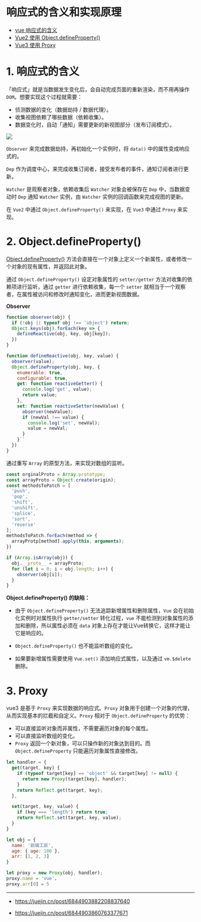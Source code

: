 # 响应式的含义和实现原理

- [vue 响应式的含义](#1-响应式的含义)
- [Vue2 使用 Object.defineProperty()](#2-Object.defineProperty)
- [Vue3 使用 Proxy](#3-Proxy)


# 1. 响应式的含义
「响应式」就是当数据发生变化后，会自动完成页面的重新渲染，而不用再操作 `DOM`。想要实现这个过程就需要：
- 侦测数据的变化（数据劫持 / 数据代理）。
- 收集视图依赖了哪些数据（依赖收集）。
- 数据变化时，自动「通知」需要更新的新视图部分（发布订阅模式）。



![](https://p1-jj.byteimg.com/tos-cn-i-t2oaga2asx/gold-user-assets/2019/6/4/16b22c8fe2629e68~tplv-t2oaga2asx-zoom-in-crop-mark:1304:0:0:0.awebp)



`Observer` 来完成数据劫持，再初始化一个实例时，将 `data()` 中的属性变成响应式的。	

`Dep` 作为调度中心，来完成收集订阅者，接受发布者的事件，通知订阅者进行更新。

`Watcher` 是观察者对象，依赖收集后 `Watcher` 对象会被保存在 `Dep` 中，当数据变动时 `Dep` 通知 `Watcher` 实例，由 `Watcher` 实例的回调函数来完成视图的更新。

在 `Vue2` 中通过 `Object.defineProperty()` 来实现，在 `Vue3` 中通过 `Proxy` 来实现。


# 2. Object.defineProperty()
[Object.defineProperty()](https://developer.mozilla.org/zh-CN/docs/Web/JavaScript/Reference/Global_Objects/Object/defineProperty) 方法会直接在一个对象上定义一个新属性，或者修改一个对象的现有属性，并返回此对象。

通过 `Object.defineProperty()` 设定对象属性的 `setter/getter` 方法对收集的依赖项进行监听，通过 `getter` 进行依赖收集，每一个 `setter` 就相当于一个观察者，在属性被访问和修改时通知变化，进而更新视图数据。

**Observer**

```js
function observer(obj) {
  if (!obj || typeof obj !== 'object') return;
  Object.keys(obj).forEach(key => {
    defineReactive(obj, key, obj[key]);
  })
}
```

```js
function defineReactive(obj, key, value) {
  observer(value);
  Object.defineProperty(obj, key, {
    enumerable: true,
    configurable: true,
    get: function reactiveGetter() {
      console.log('get', value);
      return value;
    },
    set: function reactiveSetter(newValue) {
      observer(newValue);
      if (newVal !== value) {
        console.log('set', newVal);
       	value = newVal;
      }
    }``
  })
}
```
通过重写 `Array` 的原型方法，来实现对数组的监听。
```js
const orginalProto = Array.prototype;
const arrayProto = Object.create(origin);
const methodsToPatch = [
  'push',
  'pop',
  'shift',
  'unshift',
  'splice',
  'sort',
  'reverse'
];
methodsToPatch.forEach(method => {
  arrayProtp[method].apply(this, arguments);
})
```

```js
if (Array.isArray(obj)) {
  obj.__proto__ = arrayProto;
  for (let i = 0; i < obj.length; i++) {
    observer(obj[i]);
  }
} 
```

**Object.defineProperty() 的缺陷：**

- 由于 `Object.defineProperty()` 无法追踪新增属性和删除属性，`Vue` 会在初始化实例时对属性执行 `getter/setter` 转化过程，`vue` 不能检测到对象属性的添加和删除，所以属性必须在 `data` 对象上存在才能让Vue转换它，这样才能让它是响应的。

- `Object.defineProperty()` 也不能监听数组的变化。

- 如果要新增属性需要使用 `Vue.set()` 添加响应式属性，以及通过 `vm.$delete` 删除。


# 3. Proxy
vue3 是基于 `Proxy` 来实现数据的响应式。`Proxy` 对象用于创建一个对象的代理，从而实现基本的拦截和自定义。`Proxy` 相对于 `Object.defineProperty` 的优势：

- 可以直接监听对象而非属性，不需要遍历对象的每个属性。
- 可以直接监听数组的变化。
- `Proxy` 返回一个新对象，可以只操作新的对象达到目的。而 `Object.defineProperty` 只能遍历对象属性直接修改。

```js
let handler = {
  get(target, key) {
    if (typeof target[key] == 'object' && target[key] != null) {
      return new Proxy(target[key], handler);
    }
    return Reflect.get(target, key);
  },

  set(target, key, value) {
    if (key === 'length') return true;
    return Reflect.set(target, key, value);
  }
}

let obj = {
  name: '前端工匠',
  age: { age: 100 },
  arr: [1, 2, 3]
}

let proxy = new Proxy(obj, handler);
proxy.name = 'vue'，
proxy.arr[0] = 5
```



****

- https://juejin.cn/post/6844903882208837640

- https://juejin.cn/post/6844903860763377671